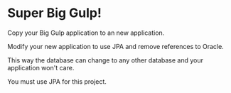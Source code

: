 # Super Big Gulp!

Copy your Big Gulp application to an new application.

Modify your new application to use JPA and remove references to Oracle.

This way the database can change to any other database and your application won't care.

You must use JPA for this project.
